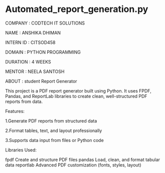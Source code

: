 # Automated_report_generation.py
COMPANY : CODTECH IT SOLUTIONS

NAME : ANSHIKA DHIMAN

INTERN ID : CITSOD458

DOMAIN : PYTHON PROGRAMMING

DURATION : 4 WEEKS

MENTOR : NEELA SANTOSH

ABOUT :
student Report Generator

This project is a PDF report generator built using Python. It uses FPDF, Pandas, and ReportLab libraries to create clean, well-structured PDF reports from data.

 Features:

1.Generate PDF reports from structured data

2.Format tables, text, and layout professionally

3.Supports data input from files or Python code

 Libraries Used:

fpdf	Create and structure PDF files
pandas	Load, clean, and format tabular data
reportlab	Advanced PDF customization (fonts, styles, layout)
